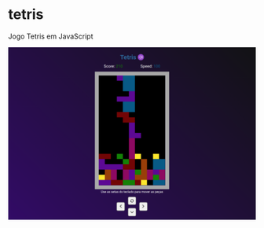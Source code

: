 # tetris
Jogo Tetris em JavaScript


![index_imagem](https://github.com/Samuelloliiveira/tetris/blob/main/image/img-tetris.png?raw=true)
